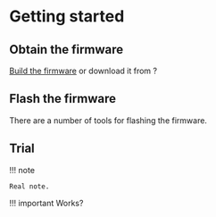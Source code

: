 # Getting started
## Obtain the firmware
[Build the firmware](build.html) or download it from ?
## Flash the firmware
There are a number of tools for flashing the firmware.

## Trial

!!! note

    Real note.

!!! important
       Works?
       
